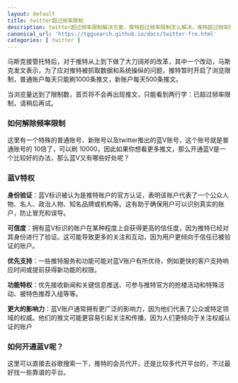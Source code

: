 ```yaml
---
layout: default
title: twitter超过频率限制
description: twitter超过频率限制解决方案，推特超过频率限制怎么解决，推特超过频率限制请稍后再试，如何解决超过频率限制问题，能够查看刷到更多的twitter内容。
canonical_url: 'https://tggsearch.github.io/docs/twitter-fre.html'
categories: [ twitter ]
---
```

马斯克接管托特后，对于推特从上到下做了大刀阔斧的改革，其中一个改动，马斯克发文表示，为了应对推特被抓取数据和系统操纵的问题，推特暂时开启了浏览限制，普通账户每天只能刷1000条推文，新账户每天500条推文。

当浏览量达到了限制数，首页将不会再出现推文，只能看到两行字：已超过频率限制，请稍后再试。

### 如何解除频率限制
这里有一个特殊的普通账号、新账号以及twitter推出的蓝V账号，这个账号就是普通账号的 10倍了，可以刷 10000，因此如果你想看更多推文，那么开通蓝V是一个比较好的办法，那么蓝V又有哪些好处呢？

### 蓝V特权
**身份验证**：蓝V标识被认为是推特账户的官方认证，表明该账户代表了一个公众人物、名人、政治人物、知名品牌或机构等。这有助于确保用户可以识别真实的账户，防止冒充和误导。

**可信度**：拥有蓝V标识的账户在某种程度上会获得更高的信任度，因为推特已经对其身份进行了验证。这可能导致更多的关注和互动，因为用户更倾向于信任已被验证的账户。

**优先支持**：一些推特服务和功能可能对蓝V账户有所优待，例如更快的客户支持响应时间或提前获得新功能的权限。

**功能特权**：优先接收新闻和关键信息推送、可参与推特官方的抢楼活动和特殊活动、被特色推荐入组等等。

**更大的影响力**：蓝V账户通常拥有更广泛的影响力，因为他们代表了公众或特定领域的权威。他们的推文可能更容易引起关注和传播，因为人们更倾向于关注权威认证的账户

### 如何开通蓝V呢？
这里可以直接去谷歌搜索一下，推特的会员代开，还是比较多代开平台的，不过最好找一些靠谱的平台。